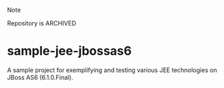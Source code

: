 > [!NOTE]
> Repository is ARCHIVED

# sample-jee-jbossas6

A sample project for exemplifying and testing various JEE technologies on JBoss AS6 (6.1.0.Final).
